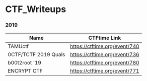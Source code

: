 # CTF_Writeups

### 2019

|  Name                 | CTFtime Link                  | 
|-----------------------|-------------------------------|
| TAMUctf               | https://ctftime.org/event/740 |
| 0CTF/TCTF 2019 Quals  | https://ctftime.org/event/736 |
| b00t2root '19         | https://ctftime.org/event/780 |
| ENCRYPT CTF           | https://ctftime.org/event/771 |
